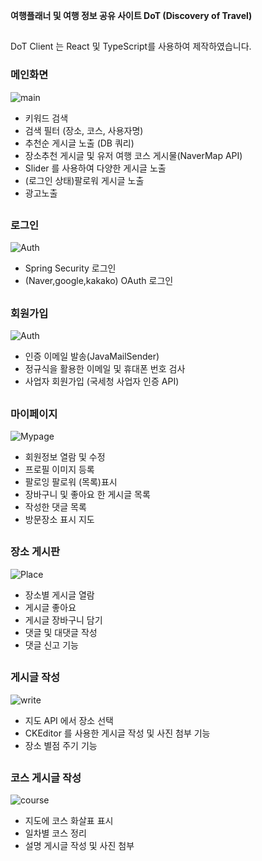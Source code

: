 **여행플래너 및 여행 정보 공유 사이트 DoT (Discovery of Travel)**
##
DoT Client 는 React 및 TypeScript를 사용하여 제작하였습니다.  

### 메인화면
![main](./readmeAssets/main.png) 
- 키워드 검색
- 검색 필터 (장소, 코스, 사용자명)
- 추천순 게시글 노출 (DB 쿼리)
- 장소추천 게시글 및 유저 여행 코스 게시물(NaverMap API)
- Slider 를 사용하여 다양한 게시글 노출
- (로그인 상태)팔로워 게시글 노출
 - 광고노출
## 
### 로그인
![Auth](./readmeAssets/login.png)
   - Spring Security 로그인
   - (Naver,google,kakako) OAuth 로그인
## 
### 회원가입
![Auth](./readmeAssets/signup.png)
- 인증 이메일 발송(JavaMailSender)
- 정규식을 활용한 이메일 및 휴대폰 번호 검사
- 사업자 회원가입 (국세청 사업자 인증 API)

##
### 마이페이지
![Mypage](./readmeAssets/mypage.png)
- 회원정보 열람 및 수정
- 프로필 이미지 등록
- 팔로잉 팔로워 (목록)표시
- 장바구니 및 좋아요 한 게시글 목록
- 작성한 댓글 목록
- 방문장소 표시 지도

##
### 장소 게시판
![Place](./readmeAssets/place.png)
- 장소별 게시글 열람
- 게시글 좋아요
- 게시글 장바구니 담기 
- 댓글 및 대댓글 작성
- 댓글 신고 기능

##
### 게시글 작성
![write](./readmeAssets/write.png)
- 지도 API 에서 장소 선택
- CKEditor 를 사용한 게시글 작성 및 사진 첨부 기능
- 장소 별점 주기 기능

##
### 코스 게시글 작성
![course](./readmeAssets/course.png)
- 지도에 코스 화살표 표시
- 일차별 코스 정리
- 설명 게시글 작성 및 사진 첨부
